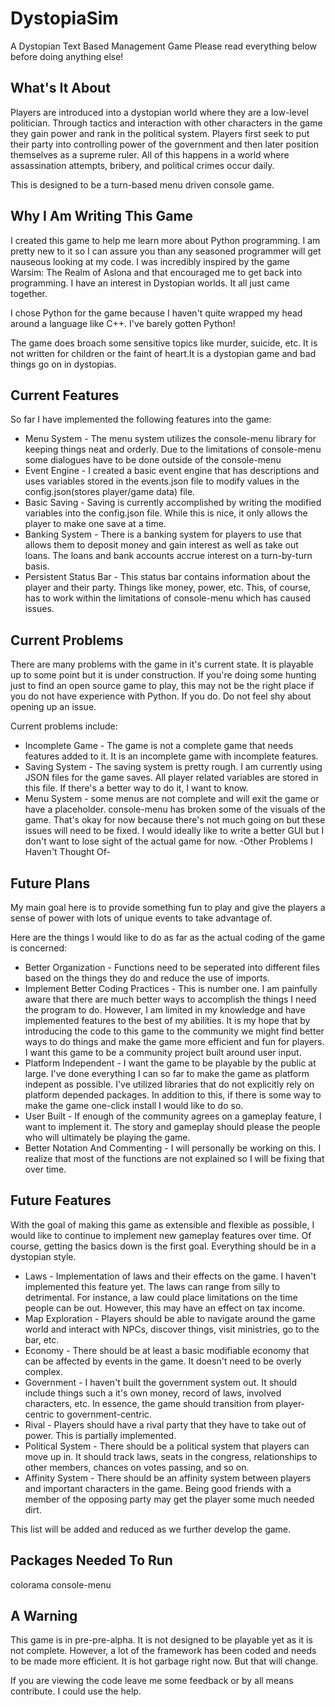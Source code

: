 # DystopiaSim
A Dystopian Text Based Management Game
Please read everything below before doing anything else!

## What's It About
Players are introduced into a dystopian world where they are a low-level politician. Through tactics and interaction with other characters in the game they gain power and rank in the political system. Players first seek to put their party into controlling power of the government and then later position themselves as a supreme ruler. All of this happens in a world where assassination attempts, bribery, and political crimes occur daily.

This is designed to be a turn-based menu driven console game.

## Why I Am Writing This Game
I created this game to help me learn more about Python programming. I am pretty new to it so I can assure you than any seasoned programmer will get nauseous looking at my code. I was incredibly inspired by the game Warsim: The Realm of Aslona and that encouraged me to get back into programming. I have an interest in Dystopian worlds. It all just came together.

I chose Python for the game because I haven't quite wrapped my head around a language like C++. I've barely gotten Python!

The game does broach some sensitive topics like murder, suicide, etc. It is not written for children or the faint of heart.It is a dystopian game and bad things go on in dystopias.

## Current Features
So far I have implemented the following features into the game:

- Menu System - The menu system utilizes the console-menu library for keeping things neat and orderly. Due to the limitations of console-menu some dialogues have to be done outside of the console-menu
- Event Engine - I created a basic event engine that has descriptions and uses variables stored in the events.json file to modify values in the config.json(stores player/game data) file.
- Basic Saving - Saving is currently accomplished by writing the modified variables into the config.json file. While this is nice, it only allows the player to make one save at a time.
- Banking System - There is a banking system for players to use that allows them to deposit money and gain interest as well as take out loans. The loans and bank accounts accrue interest on a turn-by-turn basis.
- Persistent Status Bar - This status bar contains information about the player and their party. Things like money, power, etc. This, of course, has to work within the limitations of console-menu which has caused issues.

## Current Problems
There are many problems with the game in it's current state. It is playable up to some point but it is under construction. If you're doing some hunting just to find an open source game to play, this may not be the right place if you do not have experience with Python. If you do. Do not feel shy about opening up an issue.

Current problems include:
- Incomplete Game - The game is not a complete game that needs features added to it. It is an incomplete game with incomplete features.
- Saving System - The saving system is pretty rough. I am currently using JSON files for the game saves. All player related variables are stored in this file. If there's a better way to do it, I want to know.
- Menu System - some menus are not complete and will exit the game or have a placeholder. console-menu has broken some of the visuals of the game. That's okay for now because there's not much going on but these issues will need to be fixed. I would ideally like to write a better GUI but I don't want to lose sight of the actual game for now.
-Other Problems I Haven't Thought Of-

## Future Plans
My main goal here is to provide something fun to play and give the players a sense of power with lots of unique events to take advantage of.

Here are the things I would like to do as far as the actual coding of the game is concerned:

- Better Organization - Functions need to be seperated into different files based on the things they do and reduce the use of imports.
- Implement Better Coding Practices - This is number one. I am painfully aware that there are much better ways to accomplish the things I need the program to do. However, I am limited in my knowledge and have implemented features to the best of my abilities. It is my hope that by introducing the code to this game to the community we might find better ways to do things and make the game more efficient and fun for players. I want this game to be a community project built around user input.
- Platform Independent - I want the game to be playable by the public at large. I've done everything I can so far to make the game as platform indepent as possible. I've utilized libraries that do not explicitly rely on platform depended packages. In addition to this, if there is some way to make the game one-click install I would like to do so.
- User Built - If enough of the community agrees on a gameplay feature, I want to implement it. The story and gameplay should please the people who will ultimately be playing the game.
- Better Notation And Commenting - I will personally be working on this. I realize that most of the functions are not explained so I will be fixing that over time.

## Future Features
With the goal of making this game as extensible and flexible as possible, I would like to continue to implement new gameplay features over time. Of course, getting the basics down is the first goal. Everything should be in a dystopian style.

- Laws - Implementation of laws and their effects on the game. I haven't implemented this feature yet. The laws can range from silly to detrimental. For instance, a law could place limitations on the time people can be out. However, this may have an effect on tax income.
- Map Exploration - Players should be able to navigate around the game world and interact with NPCs, discover things, visit ministries, go to the bar, etc.
- Economy - There should be at least a basic modifiable economy that can be affected by events in the game. It doesn't need to be overly complex.
- Government - I haven't built the government system out. It should include things such a it's own money, record of laws, involved characters, etc. In essence, the game should transition from player-centric to government-centric.
- Rival - Players should have a rival party that they have to take out of power. This is partially implemented.
- Political System - There should be a political system that players can move up in. It should track laws, seats in the congress, relationships to other members, chances on votes passing, and so on.
- Affinity System - There should be an affinity system between players and important characters in the game. Being good friends with a member of the opposing party may get the player some much needed dirt.

This list will be added and reduced as we further develop the game.

## Packages Needed To Run
colorama
console-menu

## A Warning
This game is in pre-pre-alpha. It is not designed to be playable yet as it is not complete. However, a lot of the framework has been coded and needs to be made more efficient. It is hot garbage right now. But that will change.

If you are viewing the code leave me some feedback or by all means contribute. I could use the help.
